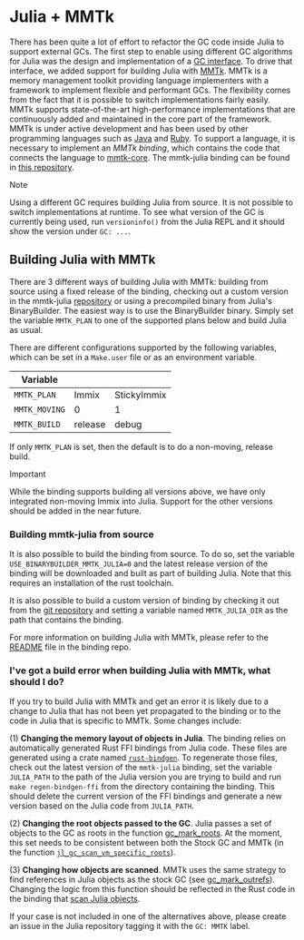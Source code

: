 # Julia + MMTk

There has been quite a lot of effort to refactor the GC code inside Julia to support external GCs. The first step to enable using different GC algorithms for Julia was the design and implementation of a [GC interface](https://docs.google.com/document/d/1v0jtSrIpdEDNOxj5S9g1jPqSpuAkNWhr_T8ToFC9RLI/edit?usp=sharing). To drive that interface, we added support for building Julia with [MMTk](https://www.mmtk.io). MMTk is a memory management toolkit providing language implementers with a framework to implement flexible and performant GCs. The flexibility comes from the fact that it is possible to switch implementations fairly easily. MMTk supports state-of-the-art high-performance implementations that are continuously added and maintained in the core part of the framework. MMTk is under active development and has been used by other programming languages such as [Java](https://github.com/mmtk/mmtk-openjdk) and [Ruby](https://github.com/ruby/mmtk). To support a language, it is necessary to implement an *MMTk binding*, which contains the code that connects the language to [mmtk-core](https://github.com/mmtk/mmtk-core). The mmtk-julia binding can be found in [this repository](https://github.com/mmtk/mmtk-julia).

> [!NOTE]
> Using a different GC requires building Julia from source. It is not possible to switch implementations at runtime. To see what version of the GC is currently being used, run `versioninfo()` from the Julia REPL and it should show the version under `GC: ...`.

## Building Julia with MMTk

There are 3 different ways of building Julia with MMTk: building from source using a fixed release of the binding, checking out a custom version in the mmtk-julia [repository](https://github.com/mmtk/mmtk-julia) or using a precompiled binary from Julia's BinaryBuilder. The easiest way is to use the BinaryBuilder binary. Simply set the variable `MMTK_PLAN` to one of the supported plans below and build Julia as usual.

There are different configurations supported by the following variables, which can be set in a `Make.user` file or as an environment variable.

| Variable      |       |        |
|---------------|--------------|---------------|
| `MMTK_PLAN`     | Immix        | StickyImmix   |
| `MMTK_MOVING`   | 0            | 1             |
| `MMTK_BUILD`    | release      | debug         |

If only `MMTK_PLAN` is set, then the default is to do a non-moving, release build.

> [!IMPORTANT]
> While the binding supports building all versions above, we have only integrated non-moving Immix into Julia. Support for the other versions should be added in the near future.

### Building mmtk-julia from source

It is also possible to build the binding from source. To do so, set the variable `USE_BINARYBUILDER_MMTK_JULIA=0` and the latest release version of the binding will be downloaded and built as part of building Julia. Note that this requires an installation of the rust toolchain.

It is also possible to build a custom version of binding by checking it out from the [git repository](https://github.com/mmtk/mmtk-julia) and setting a variable named `MMTK_JULIA_DIR` as the path that contains the binding.

For more information on building Julia with MMTk, please refer to the [README](https://github.com/mmtk/mmtk-julia/blob/master/README.md) file in the binding repo.

### I've got a build error when building Julia with MMTk, what should I do?

If you try to build Julia with MMTk and get an error it is likely due to a change to Julia that has not been yet propagated to the binding or to the code in Julia that is specific to MMTk. Some changes include:

(1) **Changing the memory layout of objects in Julia**. The binding relies on automatically generated Rust FFI bindings from Julia code. These files are generated using a crate named [`rust-bindgen`](https://github.com/rust-lang/rust-bindgen). To regenerate those files, check out the latest version of the `mmtk-julia` binding, set the variable `JULIA_PATH` to the path of the Julia version you are trying to build and run `make regen-bindgen-ffi` from the directory containing the binding. This should delete the current version of the FFI bindings and generate a new version based on the Julia code from `JULIA_PATH`.

(2) **Changing the root objects passed to the GC**. Julia passes a set of objects to the GC as roots in the function [gc_mark_roots](https://github.com/JuliaLang/julia/blob/fbe865657942da7d73cc02f76064f9ba9cdef56c/src/gc-stock.c#L2846). At the moment, this set needs to be consistent between both the Stock GC and MMTk (in the function [`jl_gc_scan_vm_specific_roots`](https://github.com/JuliaLang/julia/blob/fbe865657942da7d73cc02f76064f9ba9cdef56c/src/gc-mmtk.c#L496)).

(3) **Changing how objects are scanned**. MMTk uses the same strategy to find references in Julia objects as the stock GC (see [gc_mark_outrefs](https://github.com/JuliaLang/julia/blob/fbe865657942da7d73cc02f76064f9ba9cdef56c/src/gc-stock.c#L2227C19-L2227C34)). Changing the logic from this function should be reflected in the Rust code in the binding that [scan Julia objects](https://github.com/mmtk/mmtk-julia/blob/c9e046baf3a0d52fe75d6c8b28f6afd69b045d95/mmtk/src/julia_scanning.rs#L68).

If your case is not included in one of the alternatives above, please create an issue in the Julia repository tagging it with the `GC: MMTK` label.
